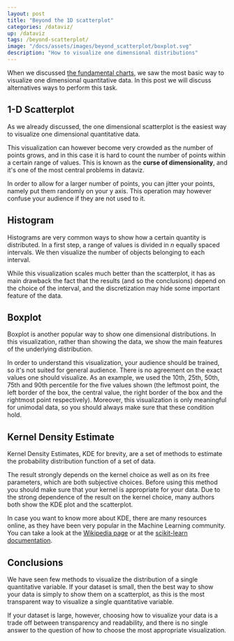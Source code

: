 ```yaml
---
layout: post
title: "Beyond the 1D scatterplot"
categories: /dataviz/
up: /dataviz
tags: /beyond-scatterplot/
image: "/docs/assets/images/beyond_scatterplot/boxplot.svg"
description: "How to visualize one dimensional distributions"
---
```



When we discussed [the fundamental charts](/dataviz/fundamental-charts), we saw the most basic way to visualize one dimensional
quantitative data.
In this post we will discuss alternatives ways to perform this task. 

<script src="https://d3js.org/d3.v5.js"></script>

## 1-D Scatterplot

As we already discussed, the one dimensional scatterplot is the easiest
way to visualize one dimensional quantitative data.

<div id="my_scatterplot1d"> </div>

<script src="/docs//assets/javascript/fundamental_charts/scatterplot1d.js"> </script>

This visualization can however become very crowded as the number of points grows,
and in this case it is hard to count the number of points within a certain range
of values.
This is known as the **curse of dimensionality**,
and it's one of the most central problems
in dataviz.

In order to allow for a larger number
of points, you can jitter your points,
namely put them randomly on your
y axis. This operation may
however confuse your audience
if they are not used to it.

## Histogram

Histograms are very common ways to show how a certain quantity is distributed.
In a first step, a range of values is divided in
$n$ equally spaced intervals.
We then visualize the number of objects belonging to
each interval.

<script src="/docs/assets/javascript/beyond_scatterplot/histogram.js"> </script>

<div id="hist"> 
</div>

While this visualization scales much better than
the scatterplot, it has as main drawback the fact
that the results (and so the conclusions) depend
on the choice of the interval, and the discretization
may hide some important feature of the data.

## Boxplot

Boxplot is another popular way to show one dimensional
distributions.
In this visualization, rather than showing the data,
we show the main features of the underlying 
distribution.

<div id='boxplotdiv'></div>
<script src="/docs/assets/javascript/beyond_scatterplot/boxplot.js"></script>

In order to understand this visualization, your audience
should be trained, so it's not suited for general audience.
There is no agreement on the exact values one should visualize.
As an example, we used the 10th, 25th, 50th, 75th and 90th percentile
for the five values shown (the leftmost point, the left border of the
box, the central value, the right border of the box and the rightmost point respectively).
Moreover, this visualization is only meaningful for unimodal data,
so you should always make sure that these condition hold.


## Kernel Density Estimate

Kernel Density Estimates, KDE for brevity,
are a set of methods to estimate the probability
distribution function of a set of data.

<div id="kde1d"> 
</div>

<script src="/docs/assets/javascript/beyond_scatterplot/kde.js"> </script>

The result strongly depends on the kernel choice
as well as on its free parameters,
which are both subjective choices.
Before using this method you should make sure
that your kernel is appropriate for your data.
Due to the strong dependence of the result on
the kernel choice, many authors both show
 the KDE plot and the scatterplot.

In case you want to know more about KDE,
there are many resources online, as they have been
very popular in the Machine Learning community.
You can take a look at the [Wikipedia page](https://en.wikipedia.org/wiki/Kernel_density_estimation) 
or at the [scikit-learn documentation](https://scikit-learn.org/stable/modules/density.html).

## Conclusions

We have seen few methods to visualize the distribution
of a single quantitative variable.
If your dataset is small, then the best way to
show your data is simply to show them on a scatterplot,
as this is the most transparent way to visualize
a single quantitative variable.

If your dataset is large, however, choosing how to visualize
your data is a trade off between transparency
and readability, and there is no single answer to the
question of how to choose the most appropriate visualization.

